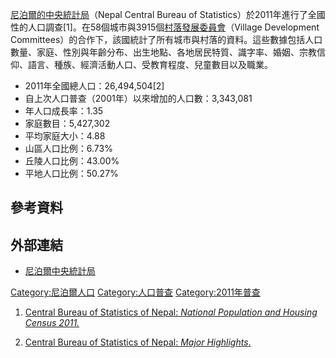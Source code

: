 [尼泊爾的](https://zh.wikipedia.org/wiki/尼泊爾 "wikilink")[中央統計局](https://zh.wikipedia.org/wiki/尼泊爾中央統計局 "wikilink")（Nepal
Central Bureau of
Statistics）於2011年進行了全國性的人口調查\[1\]。在58個城市與3915個[村落發展委員會](https://zh.wikipedia.org/wiki/村落發展委員會 "wikilink")（Village
Development
Committees）的合作下，該國統計了所有城市與村落的資料。這些數據包括人口數量、家庭、性別與年齡分布、出生地點、各地居民特質、識字率、婚姻、宗教信仰、語言、種族、經濟活動人口、受教育程度、兒童數目以及職業。

  - 2011年全國總人口：26,494,504\[2\]
  - 自上次人口普查（2001年）以來增加的人口數：3,343,081
  - 年人口成長率：1.35
  - 家庭數目：5,427,302
  - 平均家庭大小：4.88
  - 山區人口比例：6.73%
  - 丘陵人口比例：43.00%
  - 平地人口比例：50.27%

## 參考資料

## 外部連結

  - [尼泊爾中央統計局](http://www.cbs.gov.np)

[Category:尼泊爾人口](https://zh.wikipedia.org/wiki/Category:尼泊爾人口 "wikilink")
[Category:人口普查](https://zh.wikipedia.org/wiki/Category:人口普查 "wikilink")
[Category:2011年普查](https://zh.wikipedia.org/wiki/Category:2011年普查 "wikilink")

1.  [Central Bureau of Statistics of Nepal: *National Population and
    Housing Census
    2011.*](http://cbs.gov.np/wp-content/uploads/2012/11/VDC_Municipality.pdf)

2.  [Central Bureau of Statistics of Nepal: *Major
    Highlights*.](http://cbs.gov.np/wp-content/uploads/2012/11/Major-Finding.pdf)